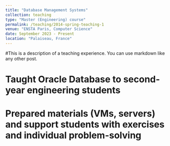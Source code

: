 ```yaml
---
title: "Database Management Systems"
collection: teaching
type: "Master (Engineering) course"
permalink: /teaching/2014-spring-teaching-1
venue: "ENSTA Paris, Computer Science"
date: September 2023 - Present
location: "Palaiseau, France"
---
```


#This is a description of a teaching experience. You can use markdown like any other post.

Taught Oracle Database to second-year engineering students
======

Prepared materials (VMs, servers) and support students with exercises and individual problem-solving
======
